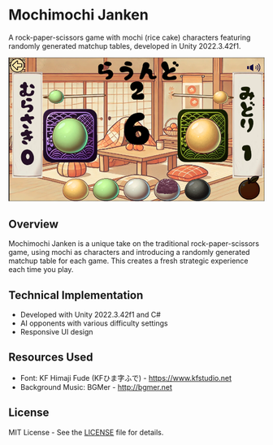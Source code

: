 # Mochimochi Janken

A rock-paper-scissors game with mochi (rice cake) characters featuring randomly generated matchup tables, developed in Unity 2022.3.42f1.

![Gameplay Screenshot](screenshot/screenshot.png)

## Overview
Mochimochi Janken is a unique take on the traditional rock-paper-scissors game, using mochi as characters and introducing a randomly generated matchup table for each game. This creates a fresh strategic experience each time you play.


## Technical Implementation
- Developed with Unity 2022.3.42f1 and C#
- AI opponents with various difficulty settings
- Responsive UI design

## Resources Used
- Font: KF Himaji Fude (KFひま字ふで) - https://www.kfstudio.net
- Background Music: BGMer - http://bgmer.net

## License
MIT License - See the [LICENSE](LICENSE) file for details.
